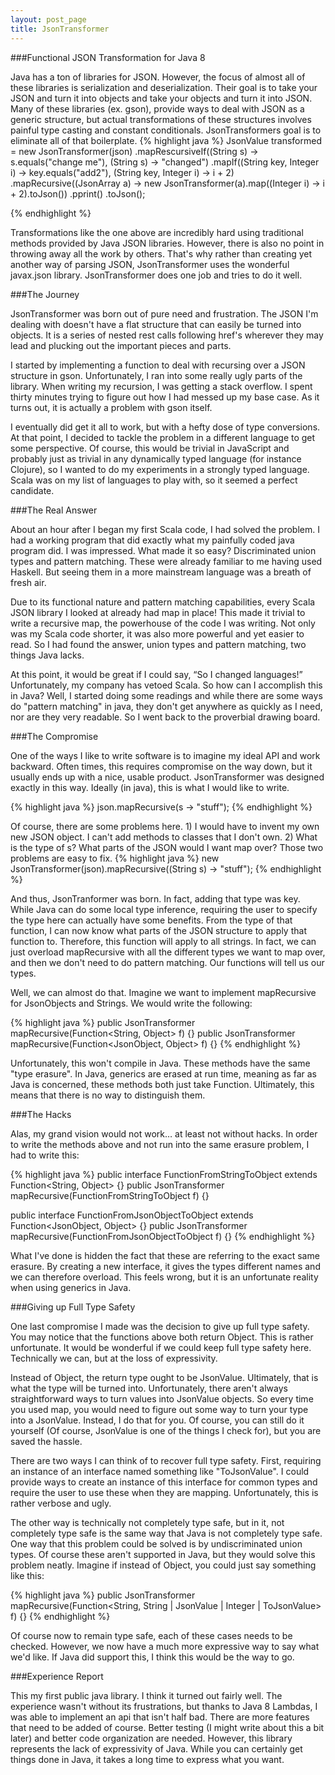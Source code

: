 ```yaml
---
layout: post_page
title: JsonTransformer
---
```


###Functional JSON Transformation for Java 8

Java has a ton of libraries for JSON. However, the focus of almost all of these libraries is serialization and deserialization. Their goal is to take your JSON and turn it into objects and take your objects and turn it into JSON. Many of these libraries (ex. gson), provide ways to deal with JSON as a generic structure, but actual transformations of these structures involves painful type casting and constant conditionals. JsonTransformers goal is to eliminate all of that boilerplate.
{% highlight java %}
JsonValue transformed = new JsonTransformer(json)
        .mapRescursiveIf((String s) -> s.equals("change me"), (String s) -> "changed")
        .mapIf((String key, Integer i) -> key.equals("add2"), (String key, Integer i) -> i + 2)
        .mapRecursive((JsonArray a) -> new JsonTransformer(a).map((Integer i) -> i + 2).toJson())
        .pprint()
        .toJson();

{% endhighlight %}


Transformations like the one above are incredibly hard using traditional methods provided by Java JSON libraries. However, there is also no point in throwing away all the work by others. That's why rather than creating yet another way of parsing JSON, JsonTransformer uses the wonderful javax.json library. JsonTransformer does one job and tries to do it well.

###The Journey

JsonTransformer was born out of pure need and frustration. The JSON I'm dealing with doesn't have a flat structure that can easily be turned into objects. It is a series of nested rest calls following href's wherever they may lead and plucking out the important pieces and parts.

I started by implementing a function to deal with recursing over a JSON structure in gson. Unfortunately, I ran into some really ugly parts of the library. When writing my recursion, I was getting a stack overflow. I spent thirty minutes trying to figure out how I had messed up my base case. As it turns out, it is actually a problem with gson itself.

I eventually did get it all to work, but with a hefty dose of type conversions. At that point, I decided to tackle the problem in a different language to get some perspective. Of course, this would be trivial in JavaScript and probably just as trivial in any dynamically typed language (for instance Clojure), so I wanted to do my experiments in a strongly typed language. Scala was on my list of languages to play with, so it seemed a perfect candidate.

###The Real Answer

About an hour after I began my first Scala code, I had solved the problem. I had a working program that did exactly what my painfully coded java program did. I was impressed. What made it so easy? Discriminated union types and pattern matching. These were already familiar to me having used Haskell. But seeing them in a more mainstream language was a breath of fresh air.

Due to its functional nature and pattern matching capabilities, every Scala JSON library I looked at already had map in place! This made it trivial to write a recursive map, the powerhouse of the code I was writing. Not only was my Scala code shorter, it was also more powerful and yet easier to read. So I had found the answer, union types and pattern matching, two things Java lacks.

At this point, it would be great if I could say, “So I changed languages!” Unfortunately, my company has vetoed Scala. So how can I accomplish this in Java? Well, I started doing some readings and while there are some ways do "pattern matching" in java, they don't get anywhere as quickly as I need, nor are they very readable. So I went back to the proverbial drawing board.

###The Compromise

One of the ways I like to write software is to imagine my ideal API and work backward. Often times, this requires compromise on the way down, but it usually ends up with a nice, usable product. JsonTransformer was designed exactly in this way. Ideally (in java), this is what I would like to write.

{% highlight java %}
json.mapRecursive(s -> "stuff");
{% endhighlight %}

Of course, there are some problems here. 1) I would have to invent my own new JSON object. I can't add methods to classes that I don't own. 2) What is the type of s? What parts of the JSON would I want map over? Those two problems are easy to fix.
{% highlight java %}
new JsonTransformer(json).mapRecursive((String s) -> "stuff");
{% endhighlight %}

And thus, JsonTranformer was born. In fact, adding that type was key. While Java can do some local type inference, requiring the user to specify the type here can actually have some benefits. From the type of that function, I can now know what parts of the JSON structure to apply that function to. Therefore, this function will apply to all strings. In fact, we can just overload mapRecursive with all the different types we want to map over, and then we don't need to do pattern matching.  Our functions will tell us our types.

Well, we can almost do that. Imagine we want to implement mapRecursive for JsonObjects and Strings. We would write the following:

{% highlight java %}
public JsonTransformer mapRecursive(Function<String, Object> f) {}
public JsonTransformer mapRecursive(Function<JsonObject, Object> f) {}
{% endhighlight %}

Unfortunately, this won't compile in Java. These methods have the same "type erasure". In Java, generics are erased at run time, meaning as far as Java is concerned, these methods both just take Function. Ultimately, this means that there is no way to distinguish them.

###The Hacks

Alas, my grand vision would not work… at least not without hacks. In order to write the methods above and not run into the same erasure problem, I had to write this:

{% highlight java %}
public interface FunctionFromStringToObject extends Function<String, Object> {}
public JsonTransformer mapRecursive(FunctionFromStringToObject f) {}

public interface FunctionFromJsonObjectToObject extends Function<JsonObject, Object> {}
public JsonTransformer mapRecursive(FunctionFromJsonObjectToObject f) {}
{% endhighlight %}

What I've done is hidden the fact that these are referring to the exact same erasure. By creating a new interface, it gives the types different names and we can therefore overload. This feels wrong, but it is an unfortunate reality when using generics in Java.

###Giving up Full Type Safety

One last compromise I made was the decision to give up full type safety. You may notice that the functions above both return Object. This is rather unfortunate. It would be wonderful if we could keep full type safety here. Technically we can, but at the loss of expressivity.

Instead of Object, the return type ought to be JsonValue. Ultimately, that is what the type will be turned into. Unfortunately, there aren't always straightforward ways to turn values into JsonValue objects. So every time you used map, you would need to figure out some way to turn your type into a JsonValue. Instead, I do that for you. Of course, you can still do it yourself (Of course, JsonValue is one of the things I check for), but you are saved the hassle.

There are two ways I can think of to recover full type safety. First, requiring an instance of an interface named something like "ToJsonValue". I could provide ways to create an instance of this interface for common types and require the user to use these when they are mapping. Unfortunately, this is rather verbose and ugly.

The other way is technically not completely type safe, but in it, not completely type safe is the same way that Java is not completely type safe. One way that this problem could be solved is by undiscriminated union types. Of course these aren't supported in Java, but they would solve this problem neatly. Imagine if instead of Object, you could just say something like this:

{% highlight java %}
public JsonTransformer mapRecursive(Function<String, String | JsonValue | Integer | ToJsonValue> f) {}
{% endhighlight %}

Of course now to remain type safe, each of these cases needs to be checked. However, we now have a much more expressive way to say what we'd like. If Java did support this, I think this would be the way to go.

###Experience Report

This my first public java library. I think it turned out fairly well. The experience wasn't without its frustrations, but thanks to Java 8 Lambdas, I was able to implement an api that isn't half bad. There are more features that need to be added of course. Better testing (I might write about this a bit later) and better code organization are needed. However, this library represents the lack of expressivity of Java. While you can certainly get things done in Java, it takes a long time to express what you want.
